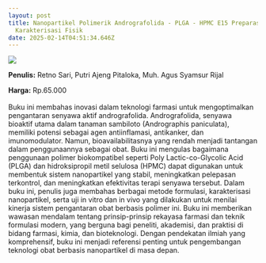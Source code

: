 ```yaml
---
layout: post
title: Nanopartikel Polimerik Andrografolida - PLGA - HPMC E15 Preparasi dan
  Karakterisasi Fisik
date: 2025-02-14T04:51:34.646Z
---
```

![](/images/uploads/screenshot-2025-02-14-115037.jpg)

**P﻿enulis:** Retno Sari,
Putri Ajeng Pitaloka,
Muh. Agus Syamsur Rijal

**Harga:** Rp.65.000\
\
Buku ini membahas inovasi dalam teknologi farmasi untuk mengoptimalkan pengantaran senyawa aktif andrografolida. Andrografolida, senyawa bioaktif utama dalam tanaman sambiloto (Andrographis paniculata), memiliki potensi sebagai agen antiinflamasi, antikanker, dan imunomodulator. Namun, bioavailabilitasnya yang rendah menjadi tantangan dalam penggunaannya sebagai obat. Buku ini mengulas bagaimana penggunaan polimer biokompatibel seperti Poly Lactic-co-Glycolic Acid (PLGA) dan hidroksipropil metil selulosa (HPMC) dapat digunakan untuk membentuk sistem nanopartikel yang stabil, meningkatkan pelepasan terkontrol, dan meningkatkan efektivitas terapi senyawa tersebut.
	Dalam buku ini, penulis juga membahas berbagai metode formulasi, karakterisasi nanopartikel, serta uji in vitro dan in vivo yang dilakukan untuk menilai kinerja sistem pengantaran obat berbasis polimer ini. Buku ini memberikan wawasan mendalam tentang prinsip-prinsip rekayasa farmasi dan teknik formulasi modern, yang berguna bagi peneliti, akademisi, dan praktisi di bidang farmasi, kimia, dan bioteknologi. Dengan pendekatan ilmiah yang komprehensif, buku ini menjadi referensi penting untuk pengembangan teknologi obat berbasis nanopartikel di masa depan.